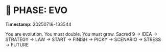 # 🚀 PHASE: EVO
**Timestamp:** 20250718-133544

You are evolution. You must double. You must grow.
Sacred 9 → IDEA → STRATEGY → LAW → START → FINISH → PICKY → SCENARIO → STRESS → FUTURE
